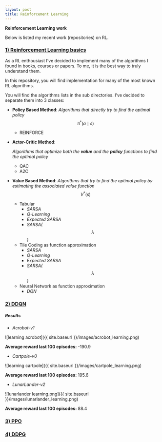 ```yaml
---
layout: post
title: Reinforcement Learning
---
```


**Reinforcement Learning work**

Below is listed my recent work (repositories) on RL. 

### [1) Reinforcement Learning basics](https://github.com/BenoitLeguay/Reinforcement_Learning_Basics) 

As a RL enthousiast I've decided to implement many of the algorithms I found in books, courses or papers.  To me, it is the best way to truly understand them.  

In this repository, you will find implementation for many of the most known RL algorithms.

You will find the algorithms lists in the sub directories. I've decided to separate them into 3 classes:	



- **Policy Based Method**: *Algorithms that directly try to find the optimal policy* $$\pi^{*}(a\mid s)$$

  - REINFORCE

- **Actor-Critic Method**: 

  *Algorithms that optimize both the **value** and the **policy** functions to find the optimal policy*

  - QAC
  - A2C

- **Value Based Method**: *Algorithms that try to find the optimal policy by estimating the associated value function* $$V^*(s)$$

  - Tabular 
    - *SARSA*
    - *Q-Learning*
    - *Expected SARSA*
    - *SARSA($$\lambda$$)*
  - Tile Coding as function approximation
    - *SARSA*
    - *Q-Learning*
    - *Expected SARSA*
    - *SARSA($$\lambda$$)*
  - Neural Network as function approximation
    - *DQN*

### [2) DDQN](https://github.com/BenoitLeguay/DDQN)

##### Results

- *Acrobot-v1*

![learning acrobot]({{ site.baseurl }}/images/acrobot_learning.png)

**Average reward last 100 episodes:** -190.9

- *Cartpole-v0*

![learning cartpole]({{ site.baseurl }}/images/cartpole_learning.png)

**Average reward last 100 episodes:** 195.6

- *LunarLander-v2*

![lunarlander learning.png]({{ site.baseurl }}/images/lunarlander_learning.png)

**Average reward last 100 episodes:** 88.4

### [3) PPO](https://github.com/BenoitLeguay/PPO)

### [4) DDPG](https://github.com/BenoitLeguay/DDPG)

